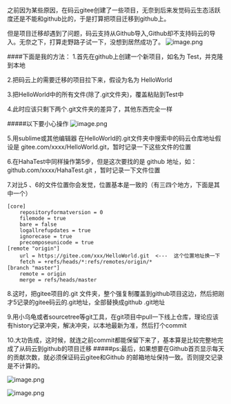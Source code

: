 之前因为某些原因，在码云gitee创建了一些项目，无奈到后来发觉码云生态活跃度还是不能和github比的，于是打算把项目迁移到github上。

但是项目迁移却遇到了问题，码云支持从Github导入,Github却不支持码云的导入。无奈之下，打算走野路子试一下，没想到居然成功了。
![image.png](https://upload-images.jianshu.io/upload_images/6943526-677851a9a33f00b2.png?imageMogr2/auto-orient/strip%7CimageView2/2/w/1240)


####下面是我的方法：
1.首先在github上创建一个新项目，如名为 Test，并克隆到本地

2.把码云上的需要迁移的项目拉下来，假设为名为 HelloWorld

3.把HelloWorld中的所有文件(除了.git文件夹)，覆盖粘贴到Test中

4.此时应该只剩下两个.git文件夹的差异了，其他东西完全一样

#####以下要小心操作
![image.png](https://upload-images.jianshu.io/upload_images/6943526-a69b68bd16312966.png?imageMogr2/auto-orient/strip%7CimageView2/2/w/1240)

5.用sublime或其他编辑器 在HelloWorld的.git文件夹中搜索中的码云仓库地址假设是 gitee.com/xxxx/HelloWorld.git，暂时记录一下这些文件的位置

6.在HahaTest中同样操作第5步，但是这次要找的是 github 地址，如：github.com/xxxx/HahaTest.git ，暂时记录一下文件位置

7.对比5 、6的文件位置你会发觉，位置基本是一致的（有三四个地方，下面是其中一个）
```
[core]
    repositoryformatversion = 0
    filemode = true
    bare = false
    logallrefupdates = true
    ignorecase = true
    precomposeunicode = true
[remote "origin"]
    url = https://gitee.com/xxx/HelloWorld.git  <---  这个位置地址换一下
    fetch = +refs/heads/*:refs/remotes/origin/*
[branch "master"]
    remote = origin
    merge = refs/heads/master
```

8.这时，把gitee项目的.git 文件夹，整个强复制覆盖到github项目这边，然后把刚才5记录的gitee码云的.git地址，全部替换成github .git地址

9.用小乌龟或者sourcetree等git工具，在git项目中pull一下线上仓库，理论应该有history记录冲突，解决冲突，以本地最新为准，然后打个commit

10.大功告成，这时候，就连之前commit都能保留下来了，基本算是比较完整地完成了从码云到github的项目迁移
#####ps:最后，如果想要在Github首页显示每天的贡献次数，就必须保证码云gitee和Github 的邮箱地址保持一致。否则提交记录是不计算的。

![image.png](https://upload-images.jianshu.io/upload_images/6943526-4aecf777a725fee5.png?imageMogr2/auto-orient/strip%7CimageView2/2/w/1240)

![image.png](https://upload-images.jianshu.io/upload_images/6943526-389f15d67f586592.png?imageMogr2/auto-orient/strip%7CimageView2/2/w/1240)


